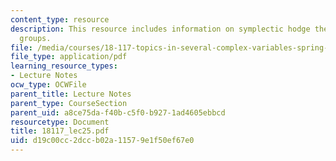 ```yaml
---
content_type: resource
description: This resource includes information on symplectic hodge theory, and lie
  groups.
file: /media/courses/18-117-topics-in-several-complex-variables-spring-2005/d19c00cc2dccb02a11579e1f50ef67e0_18117_lec25.pdf
file_type: application/pdf
learning_resource_types:
- Lecture Notes
ocw_type: OCWFile
parent_title: Lecture Notes
parent_type: CourseSection
parent_uid: a8ce75da-f40b-c5f0-b927-1ad4605ebbcd
resourcetype: Document
title: 18117_lec25.pdf
uid: d19c00cc-2dcc-b02a-1157-9e1f50ef67e0
---
```

